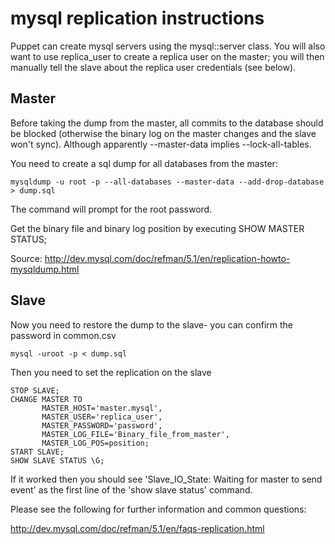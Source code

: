 # mysql replication instructions

Puppet can create mysql servers using the mysql::server class. You
will also want to use replica_user to create a replica user on the
master; you will then manually tell the slave about the replica user
credentials (see below).

## Master

Before taking the dump from the master, all commits to the database
should be blocked (otherwise the binary log on the master changes and
the slave won't sync). Although apparently --master-data implies
--lock-all-tables.

You need to create a sql dump for all databases from the master:

    mysqldump -u root -p --all-databases --master-data --add-drop-database > dump.sql

The command will prompt for the root password.

Get the binary file and binary log position by executing 
SHOW MASTER STATUS;


Source: http://dev.mysql.com/doc/refman/5.1/en/replication-howto-mysqldump.html

## Slave

Now you need to restore the dump to the slave- you can confirm the password in common.csv

    mysql -uroot -p < dump.sql

Then you need to set the replication on the slave

    STOP SLAVE;
    CHANGE MASTER TO
           MASTER_HOST='master.mysql',
           MASTER_USER='replica_user',
           MASTER_PASSWORD='password',
           MASTER_LOG_FILE='Binary_file_from_master',
           MASTER_LOG_POS=position;
    START SLAVE;
    SHOW SLAVE STATUS \G;

If it worked then you should see 'Slave_IO_State: Waiting for master to send event' as the first line of the 'show slave status' command.

Please see the following for further information and common questions:

http://dev.mysql.com/doc/refman/5.1/en/faqs-replication.html
